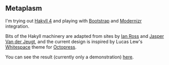 Metaplasm
---------

I'm trying out [Hakyll 4](http://jaspervdj.be/hakyll/)
and playing with [Bootstrap](http://twitter.github.com/bootstrap/)
and [Modernizr](http://modernizr.com/) integration.

Bits of the Hakyll machinery are adapted from sites by
[Ian Ross](https://github.com/ian-ross/blog) and
[Jasper Van der Jeugt](https://github.com/jaspervdj/jaspervdj),
and the current design is inspired by Lucas Lew's
[Whitespace](https://github.com/lucaslew/whitespace) theme for [Octopress](http://octopress.org/).

You can see the result (currently only a demonstration) [here](http://meta.plasm.us/).

